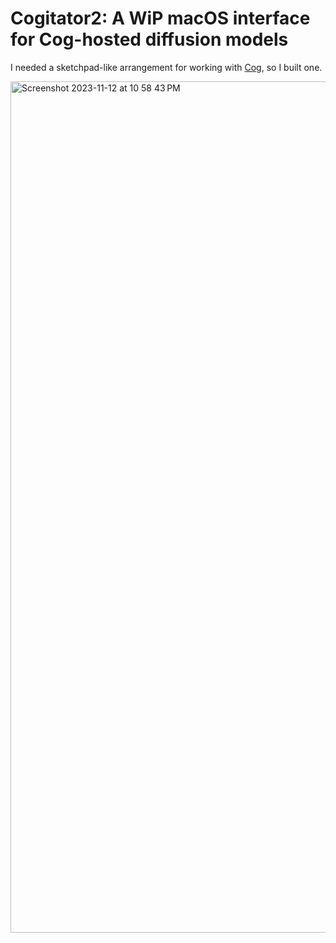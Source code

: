 # Cogitator2: A WiP macOS interface for Cog-hosted diffusion models

I needed a sketchpad-like arrangement for working with [Cog](https://github.com/replicate/cog/), so I built one.

<img width="1362" alt="Screenshot 2023-11-12 at 10 58 43 PM" src="https://github.com/daniloc/Cogitator2/assets/213358/dd12e4a3-481c-4b80-abf2-01ca2ed2ecde">
